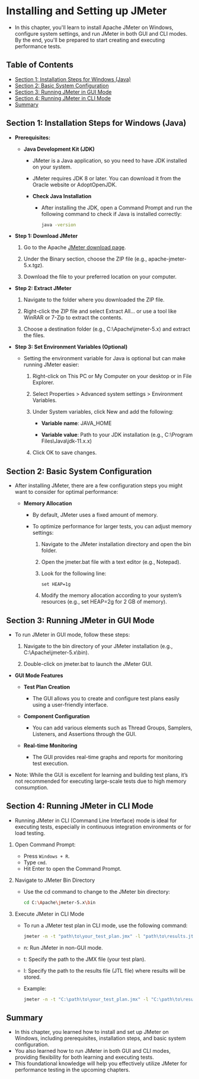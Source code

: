 # Installing and Setting up JMeter

- In this chapter, you'll learn to install Apache JMeter on Windows, configure system settings, and run JMeter in both GUI and CLI modes. By the end, you'll be prepared to start creating and executing performance tests.

## Table of Contents
- [Section 1: Installation Steps for Windows (Java)](#section-1-installation-steps-for-windows)
- [Section 2: Basic System Configuration](#section-2-basic-system-configuration)
- [Section 3: Running JMeter in GUI Mode](#section-3-running-jmeter-in-gui-mode)
- [Section 4: Running JMeter in CLI Mode](#section-4-running-jmeter-in-cli-mode)
- [Summary](#summary)

## Section 1: Installation Steps for Windows (Java)

- **Prerequisites:** 
    - **Java Development Kit (JDK)**
        - JMeter is a Java application, so you need to have JDK installed on your system. 
        
        - JMeter requires JDK 8 or later. You can download it from the Oracle website or AdoptOpenJDK.
        
        - **Check Java Installation**
            - After installing the JDK, open a Command Prompt and run the following command to check if Java is installed correctly:
                ```bash
                java -version
                ```

- **Step 1: Download JMeter**

    1. Go to the Apache [JMeter download page](https://jmeter.apache.org/download_jmeter.cgi).

    2. Under the Binary section, choose the ZIP file (e.g., apache-jmeter-5.x.tgz).

    3. Download the file to your preferred location on your computer.

- **Step 2: Extract JMeter**

    1. Navigate to the folder where you downloaded the ZIP file.

    2. Right-click the ZIP file and select Extract All… or use a tool like WinRAR or 7-Zip to extract the contents.

    3. Choose a destination folder (e.g., C:\Apache\jmeter-5.x) and extract the files.

- **Step 3: Set Environment Variables (Optional)**
    
    - Setting the environment variable for Java is optional but can make running JMeter easier:

        1. Right-click on This PC or My Computer on your desktop or in File Explorer.
        
        2. Select Properties > Advanced system settings > Environment Variables.
        
        3. Under System variables, click New and add the following:

            - **Variable name**: JAVA_HOME

            - **Variable value**: Path to your JDK installation (e.g., C:\Program Files\Java\jdk-11.x.x)

        4. Click OK to save changes.

## Section 2: Basic System Configuration

- After installing JMeter, there are a few configuration steps you might want to consider for optimal performance:

    - **Memory Allocation**

        - By default, JMeter uses a fixed amount of memory. 
        
        - To optimize performance for larger tests, you can adjust memory settings:

            1. Navigate to the JMeter installation directory and open the bin folder.

            2. Open the jmeter.bat file with a text editor (e.g., Notepad). 
            
            3. Look for the following line:
                ```
                set HEAP=1g
                ```
            
            4. Modify the memory allocation according to your system’s resources (e.g., set HEAP=2g for 2 GB of memory).

## Section 3: Running JMeter in GUI Mode

- To run JMeter in GUI mode, follow these steps:

    1. Navigate to the bin directory of your JMeter installation (e.g., C:\Apache\jmeter-5.x\bin).

    2. Double-click on jmeter.bat to launch the JMeter GUI.

- **GUI Mode Features**

    - **Test Plan Creation** 
        - The GUI allows you to create and configure test plans easily using a user-friendly interface.

    - **Component Configuration** 
        - You can add various elements such as Thread Groups, Samplers, Listeners, and Assertions through the GUI.

    - **Real-time Monitoring**
        - The GUI provides real-time graphs and reports for monitoring test execution.

- Note: While the GUI is excellent for learning and building test plans, it’s not recommended for executing large-scale tests due to high memory consumption.

## Section 4: Running JMeter in CLI Mode

- Running JMeter in CLI (Command Line Interface) mode is ideal for executing tests, especially in continuous integration environments or for load testing.

1. Open Command Prompt:
    - Press ```Windows + R```.
    - Type ```cmd```.
    - Hit Enter to open the Command Prompt.

2. Navigate to JMeter Bin Directory

    - Use the cd command to change to the JMeter bin directory:
        ```bash
        cd C:\Apache\jmeter-5.x\bin
        ```

3. Execute JMeter in CLI Mode
    - To run a JMeter test plan in CLI mode, use the following command:
        ```bash
        jmeter -n -t "path\to\your_test_plan.jmx" -l "path\to\results.jtl"
        ```

    - n: Run JMeter in non-GUI mode.
    - t: Specify the path to the JMX file (your test plan).
    - l: Specify the path to the results file (JTL file) where results will be stored.

    - Example:
        ```bash
        jmeter -n -t "C:\path\to\your_test_plan.jmx" -l "C:\path\to\results.jtl"
        ```

## Summary
- In this chapter, you learned how to install and set up JMeter on Windows, including prerequisites, installation steps, and basic system configuration. 
- You also learned how to run JMeter in both GUI and CLI modes, providing flexibility for both learning and executing tests. 
- This foundational knowledge will help you effectively utilize JMeter for performance testing in the upcoming chapters.